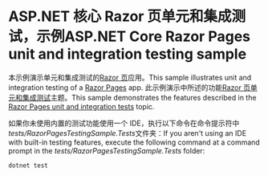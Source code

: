 # <a name="aspnet-core-razor-pages-unit-and-integration-testing-sample"></a><span data-ttu-id="8de2f-101">ASP.NET 核心 Razor 页单元和集成测试，示例</span><span class="sxs-lookup"><span data-stu-id="8de2f-101">ASP.NET Core Razor Pages unit and integration testing sample</span></span>

<span data-ttu-id="8de2f-102">本示例演示单元和集成测试的[Razor 页](https://docs.microsoft.com/aspnet/core/mvc/razor-pages)应用。</span><span class="sxs-lookup"><span data-stu-id="8de2f-102">This sample illustrates unit and integration testing of a [Razor Pages](https://docs.microsoft.com/aspnet/core/mvc/razor-pages) app.</span></span> <span data-ttu-id="8de2f-103">此示例演示中所述的功能[Razor 页单元和集成测试](https://docs.microsoft.com/aspnet/core/testing/razor-pages-testing)主题。</span><span class="sxs-lookup"><span data-stu-id="8de2f-103">This sample demonstrates the features described in the [Razor Pages unit and integration tests](https://docs.microsoft.com/aspnet/core/testing/razor-pages-testing) topic.</span></span>

<span data-ttu-id="8de2f-104">如果你未使用内置的测试功能使用一个 IDE，执行以下命令在命令提示符中*tests/RazorPagesTestingSample.Tests*文件夹：</span><span class="sxs-lookup"><span data-stu-id="8de2f-104">If you aren't using an IDE with built-in testing features, execute the following command at a command prompt in the *tests/RazorPagesTestingSample.Tests* folder:</span></span>

```console
dotnet test
```
